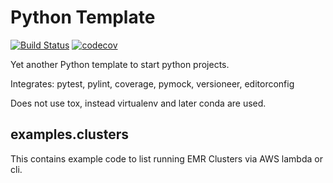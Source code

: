 Python Template
===============

[![Build Status](https://travis-ci.org/dbast/python-template.svg?branch=master)](https://travis-ci.org/dbast/python-template)
[![codecov](https://codecov.io/gh/dbast/python-template/branch/master/graph/badge.svg)](https://codecov.io/gh/dbast/python-template)

Yet another Python template to start python projects.

Integrates: pytest, pylint, coverage, pymock, versioneer, editorconfig

Does not use tox, instead virtualenv and later conda are used.

examples.clusters
-----------------

This contains example code to list running EMR Clusters via AWS lambda or cli.
